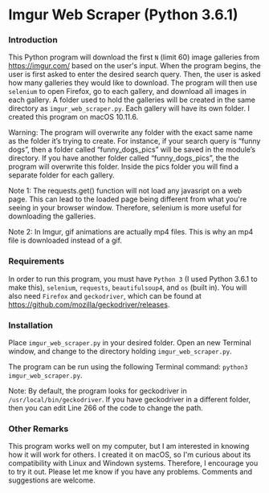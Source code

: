 # Imgur Web Scraper (Python 3.6.1)

### Introduction
This Python program will download the first `N` (limit 60) image galleries from https://imgur.com/ based on the user's input. When the program begins, the user is first asked to enter the desired search query. Then, the user is asked how many galleries they would like to download. The program will then use `selenium` to open Firefox, go to each gallery, and download all images in each gallery. A folder used to hold the galleries will be created in the same directory as `imgur_web_scraper.py`. Each gallery will have its own folder. I created this program on macOS 10.11.6.

Warning: The program will overwrite any folder with the exact same name as the folder it’s trying to create. For instance, if your search query is “funny dogs”, then a folder called “funny_dogs_pics” will be saved in the module’s directory. If you have another folder called “funny_dogs_pics”, the the program will overwrite this folder. Inside the pics folder you will find a separate folder for each gallery.

Note 1: The requests.get() function will not load any javasript on a web page. This can lead to the loaded page being different from what you're seeing in your browser window. Therefore, selenium is more useful for downloading the galleries.

Note 2: In Imgur, gif animations are actually mp4 files. This is why an mp4 file is downloaded instead of
a gif.

### Requirements
In order to run this program, you must have `Python 3` (I used Python 3.6.1 to make this), `selenium`, `requests`, `beautifulsoup4`, and `os` (built in). You will also need `Firefox` and `geckodriver`, which can be found at https://github.com/mozilla/geckodriver/releases.

### Installation
Place `imgur_web_scraper.py` in your desired folder. Open an new Terminal window, and change to the directory holding `imgur_web_scraper.py`. 

The program can be run using the following Terminal command: `python3 imgur_web_scraper.py`.

Note: By default, the program looks for geckodriver in `/usr/local/bin/geckodriver`. If you have geckodriver in a different folder, then you can edit Line 266 of the code to change the path.

### Other Remarks
This program works well on my computer, but I am interested in knowing how it will work for others. I created it on macOS, so I'm curious about its compatibility with Linux and Windown systems. Therefore, I encourage you to try it out. Please let me know if you have any problems. Comments and suggestions are welcome.
